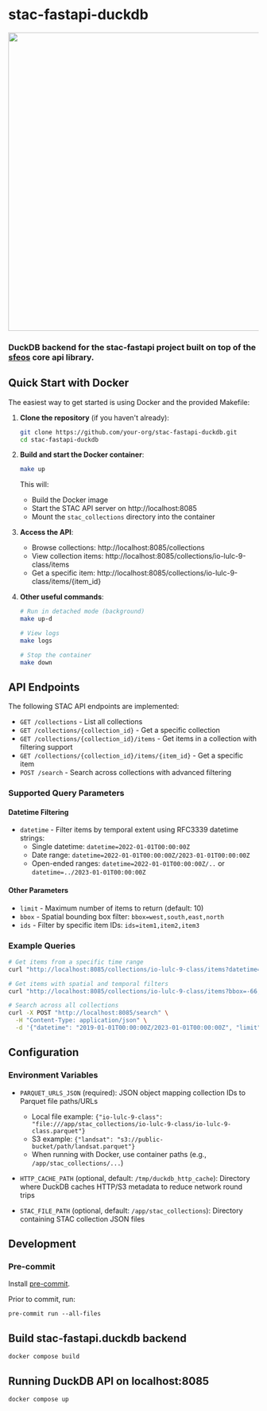 # stac-fastapi-duckdb

<!-- markdownlint-disable MD033 MD041 -->

<p align="left">
  <img src="https://github.com/radiantearth/stac-site/raw/master/images/logo/stac-030-long.png" width=600>
</p>

### DuckDB backend for the stac-fastapi project built on top of the [sfeos](https://github.com/stac-utils/stac-fastapi-elasticsearch-opensearch) core api library.

## Quick Start with Docker

The easiest way to get started is using Docker and the provided Makefile:

1. **Clone the repository** (if you haven't already):
   ```bash
   git clone https://github.com/your-org/stac-fastapi-duckdb.git
   cd stac-fastapi-duckdb
   ```

2. **Build and start the Docker container**:
   ```bash
   make up
   ```
   This will:
   - Build the Docker image
   - Start the STAC API server on http://localhost:8085
   - Mount the `stac_collections` directory into the container

3. **Access the API**:
   - Browse collections: http://localhost:8085/collections
   - View collection items: http://localhost:8085/collections/io-lulc-9-class/items
   - Get a specific item: http://localhost:8085/collections/io-lulc-9-class/items/{item_id}

4. **Other useful commands**:
   ```bash
   # Run in detached mode (background)
   make up-d
   
   # View logs
   make logs
   
   # Stop the container
   make down
   ```

## API Endpoints

The following STAC API endpoints are implemented:
- `GET /collections` - List all collections
- `GET /collections/{collection_id}` - Get a specific collection
- `GET /collections/{collection_id}/items` - Get items in a collection with filtering support
- `GET /collections/{collection_id}/items/{item_id}` - Get a specific item
- `POST /search` - Search across collections with advanced filtering

### Supported Query Parameters

#### Datetime Filtering
- `datetime` - Filter items by temporal extent using RFC3339 datetime strings:
  - Single datetime: `datetime=2022-01-01T00:00:00Z`
  - Date range: `datetime=2022-01-01T00:00:00Z/2023-01-01T00:00:00Z`
  - Open-ended ranges: `datetime=2022-01-01T00:00:00Z/..` or `datetime=../2023-01-01T00:00:00Z`

#### Other Parameters
- `limit` - Maximum number of items to return (default: 10)
- `bbox` - Spatial bounding box filter: `bbox=west,south,east,north`
- `ids` - Filter by specific item IDs: `ids=item1,item2,item3`

### Example Queries

```bash
# Get items from a specific time range
curl "http://localhost:8085/collections/io-lulc-9-class/items?datetime=2019-01-01T00:00:00Z/2023-01-01T00:00:00Z&limit=5"

# Get items with spatial and temporal filters
curl "http://localhost:8085/collections/io-lulc-9-class/items?bbox=-66,-16,-60,-8&datetime=2020-01-01T00:00:00Z/2022-01-01T00:00:00Z"

# Search across all collections
curl -X POST "http://localhost:8085/search" \
  -H "Content-Type: application/json" \
  -d '{"datetime": "2019-01-01T00:00:00Z/2023-01-01T00:00:00Z", "limit": 10}'
```

## Configuration

### Environment Variables

- `PARQUET_URLS_JSON` (required): JSON object mapping collection IDs to Parquet file paths/URLs
  - Local file example: `{"io-lulc-9-class": "file:///app/stac_collections/io-lulc-9-class/io-lulc-9-class.parquet"}`
  - S3 example: `{"landsat": "s3://public-bucket/path/landsat.parquet"}`
  - When running with Docker, use container paths (e.g., `/app/stac_collections/...`)

- `HTTP_CACHE_PATH` (optional, default: `/tmp/duckdb_http_cache`): 
  Directory where DuckDB caches HTTP/S3 metadata to reduce network round trips

- `STAC_FILE_PATH` (optional, default: `/app/stac_collections`):
  Directory containing STAC collection JSON files

## Development

### Pre-commit

Install [pre-commit](https://pre-commit.com/#install).

Prior to commit, run:

```shell
pre-commit run --all-files
```

## Build stac-fastapi.duckdb backend

```shell
docker compose build
```
  
## Running DuckDB API on localhost:8085

```shell
docker compose up
```

